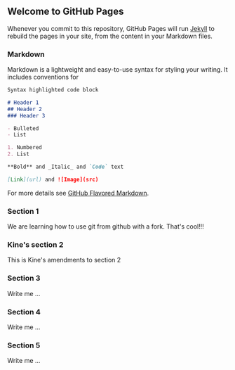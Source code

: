 

## Welcome to GitHub Pages

Whenever you commit to this repository, GitHub Pages will run
[Jekyll](https://jekyllrb.com/) to rebuild the pages in your site, from the
content in your Markdown files.


### Markdown

Markdown is a lightweight and easy-to-use syntax for styling your writing. It includes conventions for

```markdown
Syntax highlighted code block

# Header 1
## Header 2
### Header 3

- Bulleted
- List

1. Numbered
2. List

**Bold** and _Italic_ and `Code` text

[Link](url) and ![Image](src)
```

For more details see [GitHub Flavored Markdown](https://guides.github.com/features/mastering-markdown/).


### Section 1

We are learning how to use git from github with a fork. That's cool!!!


### Kine's section 2

This is Kine's amendments to section 2


### Section 3

Write me ...


### Section 4

Write me ...


### Section 5

Write me ...
